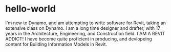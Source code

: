 # hello-world
I'm new to Dynamo, and am attempting to write software for Revit, taking an extensive class on Dynamo.
I am a long time designer and drafter, with 17 years in the Architecture, Engineering, and Construction field.
I AM A REVIT ADDICT!
I have become quite proficient in producing, and devlopeing content for Building Information Models in Revit.
